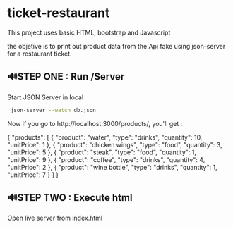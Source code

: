 # ticket-restaurant
This project uses basic HTML, bootstrap and Javascript

the objetive is to print out product data from the Api fake using json-server for a restaurant ticket.

## 🔊STEP ONE : Run /Server

Start JSON Server in local

```bash
 json-server --watch db.json
```
Now if you go to http://localhost:3000/products/,  you'll get :

 {
    "products":
    [
    {
      "product": "water",
      "type": "drinks",
      "quantity": 10,
      "unitPrice": 1
    },
    {
      "product": "chicken wings",
      "type": "food",
      "quantity": 3,
      "unitPrice": 5
    },
    {
      "product": "steak",
      "type": "food",
      "quantity": 1,
      "unitPrice": 9
    },
    {
      "product": "coffee",
      "type": "drinks",
      "quantity": 4,
      "unitPrice": 2
    },
    {
      "product": "wine bottle",
      "type": "drinks",
      "quantity": 1,
      "unitPrice": 7
    }
  ]
}


## 🔊STEP TWO : Execute html

Open live server from index.html

